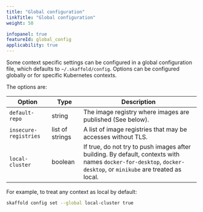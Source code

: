 ```yaml
---
title: "Global configuration"
linkTitle: "Global configuration"
weight: 50

infopanel: true
featureId: global_config
applicability: true
---
```


Some context specific settings can be configured in a global configuration file, which defaults to `~/.skaffold/config`. Options can be configured globally or for specific Kubernetes contexts.

The options are:

| Option | Type | Description |
| ------ | ---- | ----------- |
| `default-repo` | string | The image registry where images are published (See below). |
| `insecure-registries` | list of strings | A list of image registries that may be accesses without TLS. |
| `local-cluster` | boolean | If true, do not try to push images after building. By default, contexts with names `docker-for-desktop`, `docker-desktop`, or `minikube` are treated as local. |

For example, to treat any context as local by default:

```bash
skaffold config set --global local-cluster true
```
